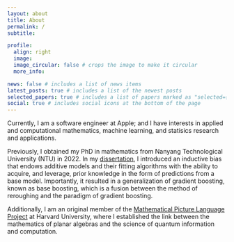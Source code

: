 ```yaml
---
layout: about
title: About
permalink: /
subtitle: 

profile:
  align: right
  image: 
  image_circular: false # crops the image to make it circular
  more_info: 

news: false # includes a list of news items
latest_posts: true # includes a list of the newest posts
selected_papers: true # includes a list of papers marked as "selected={true}"
social: true # includes social icons at the bottom of the page
---
```


Currently, I am a software engineer at Apple; and I have interests
in applied and computational mathematics, machine learning, and
statisics research and applications. 

Previously, I obtained my PhD in mathematics from Nanyang Technological
University (NTU) in 2022. In my [dissertation](https://hdl.handle.net/10356/163311),
I introduced an inductive bias that endows additive models and their
fitting algorithms with the ability to acquire, and leverage, prior
knowledge in the form of predictions from a base model. Importantly,
it resulted in a generalization of gradient boosting, known as base
boosting, which is a fusion between the method of reroughing and the
paradigm of gradient boosting.

Additionally, I am an original member of the 
[Mathematical Picture Language Project](https://mathpicture.fas.harvard.edu/)
at Harvard University, where I established the link between the mathematics
of planar algebras and the science of quantum information and computation.

